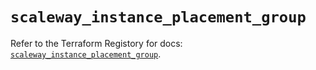 # `scaleway_instance_placement_group`

Refer to the Terraform Registory for docs: [`scaleway_instance_placement_group`](https://registry.terraform.io/providers/scaleway/scaleway/2.21.0/docs/resources/instance_placement_group).
